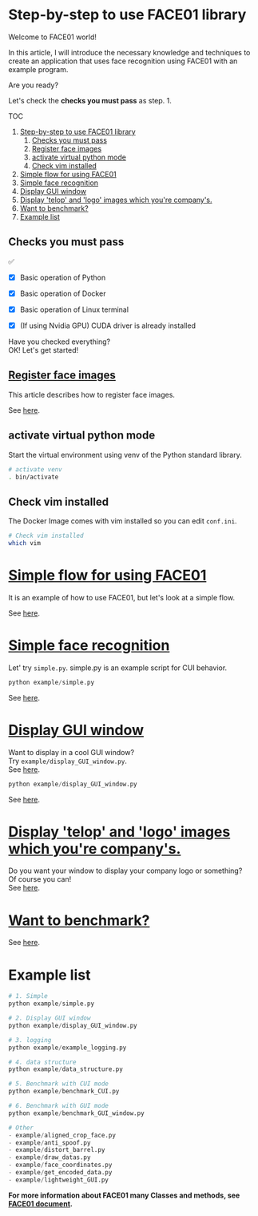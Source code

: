 # Step-by-step to use FACE01 library
Welcome to FACE01 world!

In this article, I will introduce the necessary knowledge and techniques to create an application that uses face recognition using FACE01 with an example program.

Are you ready?

Let's check the **checks you must pass** as step. 1.

TOC
1. [Step-by-step to use FACE01 library](#step-by-step-to-use-face01-library)
   1. [Checks you must pass](#checks-you-must-pass)
   2. [Register face images](#register-face-images)
   3. [activate virtual python mode](#activate-virtual-python-mode)
   4. [Check vim installed](#check-vim-installed)
2. [Simple flow for using FACE01](#simple-flow-for-using-face01)
3. [Simple face recognition](#simple-face-recognition)
4. [Display GUI window](#display-gui-window)
5. [Display 'telop' and 'logo' images which you're company's.](#display-telop-and-logo-images-which-youre-companys)
6. [Want to benchmark?](#want-to-benchmark)
7. [Example list](#example-list)

## Checks you must pass
✅
- [x] Basic operation of Python
- [x] Basic operation of Docker
- [x] Basic operation of Linux terminal
- [x] (If using Nvidia GPU) CUDA driver is already installed


Have you checked everything?  
OK! Let's get started!


## [Register face images](register_faces.md)
This article describes how to register face images.

See [here](register_faces.md).


## activate virtual python mode
Start the virtual environment using venv of the Python standard library.

```bash
# activate venv
. bin/activate
```


## Check vim installed
The Docker Image comes with vim installed so you can edit `conf.ini`.

```bash
# Check vim installed
which vim
```


# [Simple flow for using FACE01](simple_flow.md)
It is an example of how to use FACE01, but let's look at a simple flow.

See [here](simple_flow.md).



# [Simple face recognition](simple.md)
Let' try `simple.py`.
simple.py is an example script for CUI behavior.

```python
python example/simple.py
```
See [here](simple.md).


# [Display GUI window](display_GUI_win.md)
Want to display in a cool GUI window?  
Try `example/display_GUI_window.py`.  
See [here](display_GUI_win.md).

```python
python example/display_GUI_window.py
```
See [here](simple.md).


# [Display 'telop' and 'logo' images which you're company's.](ch_telop.md)
Do you want your window to display your company logo or something?  
Of course you can!  
See [here](ch_telop.md).


# [Want to benchmark?](benchmark_CUI.md)
See [here](benchmark_CUI.md).

# Example list
```python
# 1. Simple
python example/simple.py

# 2. Display GUI window
python example/display_GUI_window.py

# 3. logging
python example/example_logging.py

# 4. data structure
python example/data_structure.py

# 5. Benchmark with CUI mode
python example/benchmark_CUI.py

# 6. Benchmark with GUI mode
python example/benchmark_GUI_window.py

# Other
- example/aligned_crop_face.py
- example/anti_spoof.py
- example/distort_barrel.py
- example/draw_datas.py
- example/face_coordinates.py
- example/get_encoded_data.py
- example/lightweight_GUI.py

```


**For more information about FACE01 many Classes and methods, see [FACE01 document](https://ykesamaru.github.io/FACE01_SAMPLE/).**
